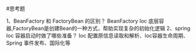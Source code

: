 #思考题

1、BeanFactory 和 FactoryBean 的区别？
BeanFactory Ioc 底层容器,FactoryBean是创建Bean的一种方式，帮助实现复杂的初始化逻辑
2、spring Ioc 容器启动时做了哪些准备？
Ioc 配置原信息读取和解析、Ioc容器生命周期、Spring 事件发布、国际化等